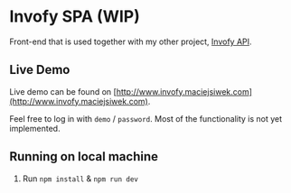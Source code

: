 # Invofy SPA (WIP)

Front-end that is used together with my other project, [Invofy API](https://github.com/ms223iu/Invofy-API).

## Live Demo

Live demo can be found on [http://www.invofy.maciejsiwek.com](http://www.invofy.maciejsiwek.com). 

Feel free to log in with `demo` / `password`. Most of the functionality is not yet implemented.

## Running on local machine

 1. Run `npm install` & `npm run dev`